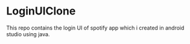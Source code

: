 # LoginUIClone
 This repo contains the login UI of spotify app which i created in android studio using java.
